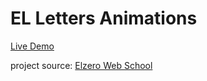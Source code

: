 # EL Letters Animations

[Live Demo](https://hassanalnaggar99.github.io/EL-Letters-Animations)

project source:
  [Elzero Web School](https://elzero.org/frontend-el-letters-animations/)

